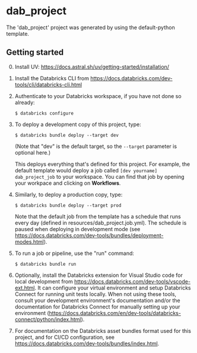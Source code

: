 # dab_project

The 'dab_project' project was generated by using the default-python template.

## Getting started

0. Install UV: https://docs.astral.sh/uv/getting-started/installation/

1. Install the Databricks CLI from https://docs.databricks.com/dev-tools/cli/databricks-cli.html

2. Authenticate to your Databricks workspace, if you have not done so already:
    ```
    $ databricks configure
    ```

3. To deploy a development copy of this project, type:
    ```
    $ databricks bundle deploy --target dev
    ```
    (Note that "dev" is the default target, so the `--target` parameter
    is optional here.)

    This deploys everything that's defined for this project.
    For example, the default template would deploy a job called
    `[dev yourname] dab_project_job` to your workspace.
    You can find that job by opening your workpace and clicking on **Workflows**.

4. Similarly, to deploy a production copy, type:
   ```
   $ databricks bundle deploy --target prod
   ```

   Note that the default job from the template has a schedule that runs every day
   (defined in resources/dab_project.job.yml). The schedule
   is paused when deploying in development mode (see
   https://docs.databricks.com/dev-tools/bundles/deployment-modes.html).

5. To run a job or pipeline, use the "run" command:
   ```
   $ databricks bundle run
   ```
6. Optionally, install the Databricks extension for Visual Studio code for local development from
   https://docs.databricks.com/dev-tools/vscode-ext.html. It can configure your
   virtual environment and setup Databricks Connect for running unit tests locally.
   When not using these tools, consult your development environment's documentation
   and/or the documentation for Databricks Connect for manually setting up your environment
   (https://docs.databricks.com/en/dev-tools/databricks-connect/python/index.html).

7. For documentation on the Databricks asset bundles format used
   for this project, and for CI/CD configuration, see
   https://docs.databricks.com/dev-tools/bundles/index.html.
